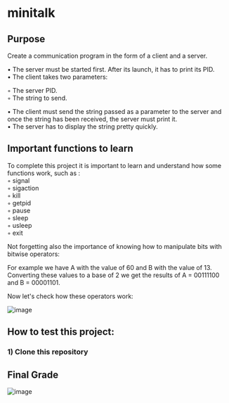 # minitalk

## Purpose

Create a communication program in the form of a client and a server.

• The server must be started first. After its launch, it has to print its PID.<br />
• The client takes two parameters:<br />

◦ The server PID.<br />
◦ The string to send.

• The client must send the string passed as a parameter to the server and once the string has been received, the server must print it.<br />
• The server has to display the string pretty quickly.

## Important functions to learn

To complete this project it is important to learn and understand how some functions work, such as :<br />
◦ signal<br />
◦ sigaction<br />
◦ kill<br />
◦ getpid<br />
◦ pause<br />
◦ sleep<br />
◦ usleep<br />
◦ exit<br />

Not forgetting also the importance of knowing how to manipulate bits with bitwise operators:<br />

For example we have A with the value of 60 and B with the value of 13.<br />
Converting these values to a base of 2 we get the results of A = 00111100 and B = 00001101.

Now let's check how these operators work:

![image](https://user-images.githubusercontent.com/103336451/221906336-d0bc0c62-03a4-47b3-8259-a4bb77b84391.png)

## How to test this project:

### 1) Clone this repository


## Final Grade

![image](https://user-images.githubusercontent.com/103336451/221907397-798c3caf-9825-49d0-a039-c0c05b8f1695.png)

